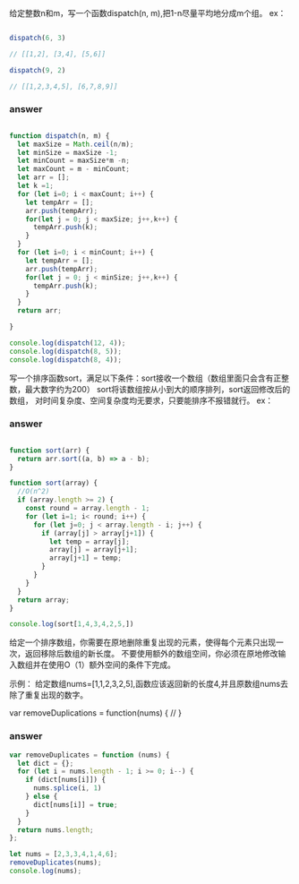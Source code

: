 给定整数n和m，写一个函数dispatch(n, m),把1-n尽量平均地分成m个组。
ex：


``` js

dispatch(6, 3)

// [[1,2], [3,4], [5,6]]

dispatch(9, 2)

// [[1,2,3,4,5], [6,7,8,9]]

```

### answer

``` js

function dispatch(n, m) {
  let maxSize = Math.ceil(n/m);
  let minSize = maxSize -1;
  let minCount = maxSize*m -n;
  let maxCount = m - minCount;
  let arr = [];
  let k =1;
  for (let i=0; i < maxCount; i++) {
    let tempArr = [];
    arr.push(tempArr);
    for(let j = 0; j < maxSize; j++,k++) {
      tempArr.push(k);
    }
  }
  for (let i=0; i < minCount; i++) {
    let tempArr = [];
    arr.push(tempArr);
    for(let j = 0; j < minSize; j++,k++) {
      tempArr.push(k);
    }
  }
  return arr;

}

console.log(dispatch(12, 4));
console.log(dispatch(8, 5));
console.log(dispatch(8, 4));

```

写一个排序函数sort，满足以下条件：sort接收一个数组（数组里面只会含有正整数，最大数字约为200）
sort将该数组按从小到大的顺序排列，sort返回修改后的数组，
对时间复杂度、空间复杂度均无要求，只要能排序不报错就行。
ex：

### answer

``` js

function sort(arr) {
  return arr.sort((a, b) => a - b);
}

function sort(array) {
  //O(n^2)
  if (array.length >= 2) {
    const round = array.length - 1;
    for (let i=1; i< round; i++) {
      for (let j=0; j < array.length - i; j++) {
        if (array[j] > array[j+1]) {
          let temp = array[j];
          array[j] = array[j+1];
          array[j+1] = temp;
        }
      }
    }
  }
  return array;
}

console.log(sort[1,4,3,4,2,5,])

```

给定一个排序数组，你需要在原地删除重复出现的元素，使得每个元素只出现一次，返回移除后数组的新长度。
不要使用额外的数组空间，你必须在原地修改输入数组并在使用O（1）额外空间的条件下完成。

示例：
给定数组nums=[1,1,2,3,2,5],函数应该返回新的长度4,并且原数组nums去除了重复出现的数字。

var removeDuplications = function(nums) {
  //
}

### answer

``` js
var removeDuplicates = function (nums) {
  let dict = {};
  for (let i = nums.length - 1; i >= 0; i--) {
    if (dict[nums[i]]) {
      nums.splice(i, 1)
    } else {
      dict[nums[i]] = true;
    }
  }
  return nums.length;
};

let nums = [2,3,3,4,1,4,6];
removeDuplicates(nums);
console.log(nums);

```